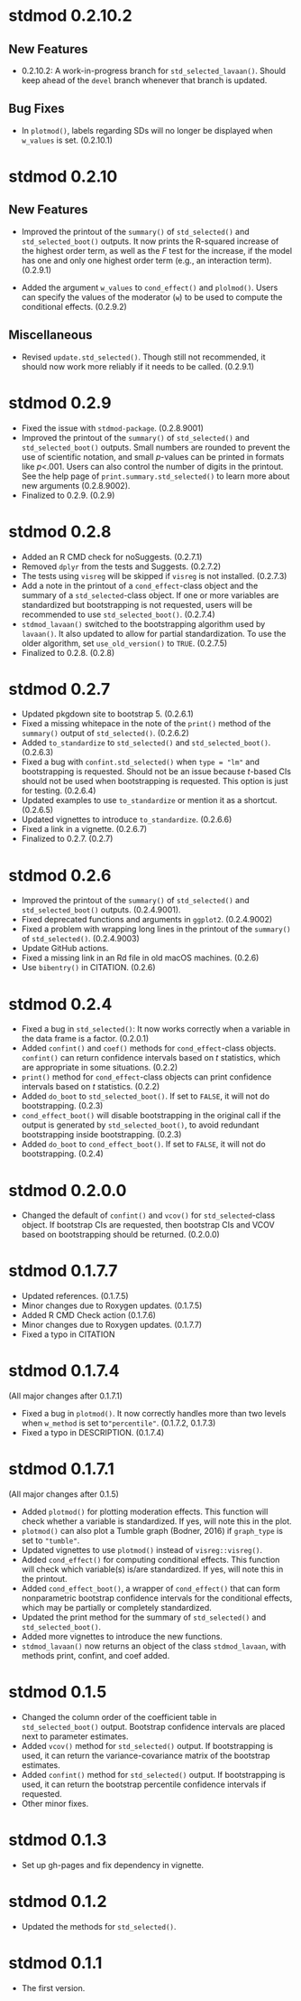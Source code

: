 # stdmod 0.2.10.2

## New Features

- 0.2.10.2: A work-in-progress branch
  for `std_selected_lavaan()`. Should
  keep ahead of the `devel` branch
  whenever that branch is updated.

## Bug Fixes

- In `plotmod()`, labels regarding SDs
  will no longer be displayed when
  `w_values` is set. (0.2.10.1)

# stdmod 0.2.10

## New Features

- Improved the printout of the `summary()`
  of `std_selected()`
  and `std_selected_boot()` outputs.
  It now prints the R-squared increase
  of the highest order term, as well as
  the *F* test for the increase, if the
  model has one and only one highest
  order term (e.g., an interaction
  term). (0.2.9.1)

- Added the argument `w_values` to
  `cond_effect()` and `plolmod()`.
  Users can specify the
  values of the moderator (`w`)
  to be used to compute the conditional
  effects. (0.2.9.2)

## Miscellaneous

- Revised `update.std_selected()`. Though
  still not recommended, it should now
  work more reliably if it needs to be
  called. (0.2.9.1)

# stdmod 0.2.9

- Fixed the issue with `stdmod-package`. (0.2.8.9001)
- Improved the printout of the `summary()` of `std_selected()`
  and `std_selected_boot()` outputs.
  Small numbers are rounded to prevent
  the use of scientific notation, and
  small *p*-values can be printed in
  formats like *p*<.001. Users can also
  control the number of digits in the
  printout. See the help page
  of `print.summary.std_selected()`
  to learn more about new arguments (0.2.8.9002).
- Finalized to 0.2.9. (0.2.9)

# stdmod 0.2.8

- Added an R CMD check for noSuggests. (0.2.7.1)
- Removed `dplyr` from the tests and Suggests. (0.2.7.2)
- The tests using `visreg` will be skipped if `visreg` is
  not installed. (0.2.7.3)
- Add a note in the printout of a `cond_effect`-class
  object and the summary of
  a `std_selected`-class object. If one or more variables
  are standardized but bootstrapping is not requested,
  users will be recommended to use `std_selected_boot()`.
  (0.2.7.4)
- `stdmod_lavaan()` switched to the bootstrapping
  algorithm used by `lavaan()`. It also updated to allow
  for partial standardization. To use the older algorithm,
  set `use_old_version()` to `TRUE`. (0.2.7.5)
- Finalized to 0.2.8. (0.2.8)

# stdmod 0.2.7

- Updated pkgdown site to bootstrap 5. (0.2.6.1)
- Fixed a missing whitepace in the note of
  the `print()` method of the `summary()` output of
  `std_selected()`. (0.2.6.2)
- Added `to_standardize` to `std_selected()` and
  `std_selected_boot()`. (0.2.6.3)
- Fixed a bug with `confint.std_selected()` when
  `type = "lm"` and bootstrapping is requested. Should
  not be an issue because *t*-based CIs should not be
  used when bootstrapping is requested. This option
  is just for testing. (0.2.6.4)
- Updated examples to use `to_standardize` or
  mention it as a shortcut. (0.2.6.5)
- Updated vignettes to introduce `to_standardize`. (0.2.6.6)
- Fixed a link in a vignette. (0.2.6.7)
- Finalized to 0.2.7. (0.2.7)

# stdmod 0.2.6

- Improved the printout of the `summary()` of `std_selected()`
  and `std_selected_boot()` outputs. (0.2.4.9001).
- Fixed deprecated functions and arguments in `ggplot2`. (0.2.4.9002)
- Fixed a problem  with wrapping long lines in the
  printout of the `summary()` of `std_selected()`. (0.2.4.9003)
- Update GitHub actions.
- Fixed a missing link in an Rd file in old macOS machines. (0.2.6)
- Use `bibentry()` in CITATION. (0.2.6)

# stdmod 0.2.4

- Fixed a bug in `std_selected()`: It now works correctly when
  a variable in the data frame is a factor. (0.2.0.1)
- Added `confint()` and `coef()` methods for `cond_effect`-class
  objects. `confint()` can return confidence intervals based on
  *t* statistics, which are appropriate in some situations. (0.2.2)
- `print()` method for `cond_effect`-class
  objects can print confidence intervals based on
  *t* statistics. (0.2.2)
- Added `do_boot` to `std_selected_boot()`. If set to `FALSE`,
  it will not do bootstrapping. (0.2.3)
- `cond_effect_boot()` will disable bootstrapping in the original
  call if the output is generated by `std_selected_boot()`,
  to avoid redundant bootstrapping inside bootstrapping. (0.2.3)
- Added `do_boot` to `cond_effect_boot()`. If set to `FALSE`,
  it will not do bootstrapping. (0.2.4)

# stdmod 0.2.0.0

- Changed the default of `confint()` and
  `vcov()` for `std_selected`-class object.
  If bootstrap CIs are requested, then bootstrap CIs
  and VCOV based on bootstrapping should be returned. (0.2.0.0)


# stdmod 0.1.7.7

- Updated references. (0.1.7.5)
- Minor changes due to Roxygen updates. (0.1.7.5)
- Added R CMD Check action (0.1.7.6)
- Minor changes due to Roxygen updates. (0.1.7.7)
- Fixed a typo in CITATION

# stdmod 0.1.7.4

(All major changes after 0.1.7.1)

- Fixed a bug in `plotmod()`. It now correctly handles more than two levels
  when `w_method` is set to`"percentile"`. (0.1.7.2, 0.1.7.3)
- Fixed a typo in DESCRIPTION. (0.1.7.4)

# stdmod 0.1.7.1

(All major changes after 0.1.5)

- Added `plotmod()` for plotting moderation effects. This function will check
  whether a variable is standardized. If yes, will note this in the plot.
- `plotmod()` can also plot a Tumble graph (Bodner, 2016) if `graph_type` is
  set to `"tumble"`.
- Updated vignettes to use `plotmod()` instead of `visreg::visreg()`.
- Added `cond_effect()` for computing conditional effects. This function
  will check which variable(s) is/are standardized. If yes, will note
  this in the printout.
- Added `cond_effect_boot()`, a wrapper of
  `cond_effect()` that can form nonparametric bootstrap confidence intervals
  for the conditional effects, which may be partially or completely
  standardized.
- Updated the print method for the summary of `std_selected()` and
  `std_selected_boot()`.
- Added more vignettes to introduce the new functions.
- `stdmod_lavaan()` now returns an object of the class `stdmod_lavaan`,
  with methods print, confint, and coef added.

# stdmod 0.1.5

- Changed the column order of the coefficient table
  in `std_selected_boot()` output. Bootstrap confidence
  intervals are placed next to parameter estimates.
- Added `vcov()` method for `std_selected()` output. If bootstrapping is used,
  it can return the variance-covariance matrix of the bootstrap estimates.
- Added `confint()` method for `std_selected()` output. If bootstrapping is used,
  it can return the bootstrap percentile confidence intervals if requested.
- Other minor fixes.

# stdmod 0.1.3

- Set up gh-pages and fix dependency in vignette.

# stdmod 0.1.2

- Updated the methods for `std_selected()`.

# stdmod 0.1.1

- The first version.
